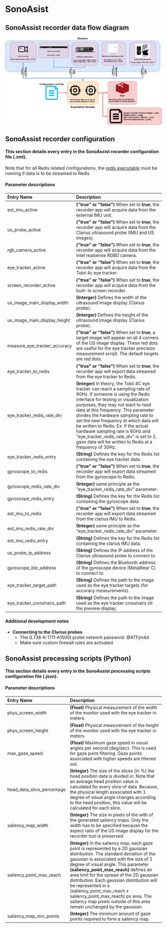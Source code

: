 # SonoAsist

## SonoAssist recorder data flow diagram
![](Media/data_flow.png)
<br>

## SonoAssist recorder configuration
#### This section details every entry in the SonoAssist recorder configuration file (.xml).
Note that for all Redis related configurations, the [redis executable](https://github.com/dmajkic/redis/downloads) must be running if data is to be streamed to Redis
#### Parameter descriptions
|Entry Name|Description|
|:--- |:---|
|ext_imu_active|**("true" or "false")** When set to **true**, the recorder app will acquire data from the external IMU unit.|
|us_probe_active|**("true" or "false")** When set to **true**, the recorder app will acquire data from the Clarius ultrasound probe (IMU and US images).|
|rgb_camera_active|**("true" or "false")** When set to **true**, the recorder app will acquire data from the Intel realsense RGBD camera.|
|eye_tracker_active|**("true" or "false")** When set to **true**, the recorder app will acquire data from the Tobii 4c eye tracker.|
|screen_recorder_active|**("true" or "false")** When set to **true**, the recorder app will acquire data from the built-in screen recorder.|
|us_image_main_display_width|**(Interger)** Defines the width of the ultrasound image display (Clarius probe).|
|us_image_main_display_height|**(Interger)** Defines the height of the ultrasound image display (Clarius probe).|
|measure_eye_tracker_accuracy|**("true" or "false")** When set to **true**, a target image will appear on all 4 corners of the US image display. These red dots are useful for the eye tracker precision measurement script. The default targets are red dots.| 
|eye_tracker_to_redis|**("true" or "false")** When set to **true**, the recorder app will export data streamed from the eye tracker to Redis.|
|eye_tracker_redis_rate_div|**(Integer)** In theory, the Tobii 4C eye tracker can reach a sampling rate of 90Hz. If someone is using the Redis interface for testing or visualization purposes, they may not want to read data at this frequency. This parameter divides the hardware sampling rate to set the new frequency at which data will be written to Redis. Ex: if the actual hardware sampling rate is 60Hz and "eye_tracker_redis_rate_div" is set to 2, gaze data will be written to Redis at a frequency of 30Hz.|
|eye_tracker_redis_entry|**(String)** Defines the key for the Redis list containing the eye tracker data.|
|gyroscope_to_redis |**("true" or "false")** When set to **true**, the recorder app will export data streamed from the gyroscope to Redis.|
|gyroscope_redis_rate_div|**(Integer)** same principle as the "eye_tracker_redis_rate_div" parameter.|
|gyroscope_redis_entry|**(String)** Defines the key for the Redis list containing the gyroscope data.|
|ext_imu_to_redis |**("true" or "false")** When set to **true**, the recorder app will export data streamed from the clarius IMU to Redis.|
|ext_imu_redis_rate_div|**(Integer)** same principle as the "eye_tracker_redis_rate_div" parameter.|
|ext_imu_redis_entry|**(String)** Defines the key for the Redis list containing the clarius IMU data.|
|us_probe_ip_address|**(String)** Defines the IP address of the Clarius ultrasound probe to connect to.|
|gyroscope_ble_address|**(String)** Defines the Bluetooth address of the gyroscope device (MetaWear C) to connect to.|
|eye_tracker_target_path|**(String)** Defines the path to the image used as the eye tracker targets (for accuracy measurements).|
|eye_tracker_crosshairs_path|**(String)** Defines the path to the image used as the eye tracker crosshairs int the preview display.|

#### Additional development notes 
+ **Connecting to the Clarius probes**
    + The (L738-K-1711-A1500) probe network password: @ATFjm4d
    + Make sure custom firewall rules are activated

## SonoAssist precessing scripts (Python)
#### This section details every entry in the SonoAssist processing scripts configuration file (.json).
#### Parameter descriptions
|Entry Name|Description|
|:--- |:---|
|phys_screen_width|**(Float)** Physical measurement of the width of the monitor used with the eye tracker in meters.|
|phys_screen_height|**(Float)** Physical measurement of the height of the monitor used with the eye tracker in meters.|
|max_gaze_speed|**(Float)** Maximum gaze speed in visual angles per second (deg/sec). This is used for gaze point filtering. Gaze points associated with higher speeds are filtered out.|
|head_data_slice_percentage|**(Integer)**  The size of the slices (in %) the head position data is divided in. Note that an average head position value is calculated for every slice of data. Because, the physical length associated with 1 degree of visual angle changes according to the head position, this value will be calculated for each slice.|
|saliency_map_width|**(Integer)** The size in pixels of the with of the generated saliency maps. Only the width has to be specified because the aspect ratio of the US image display for the recorder tool is preserved.|
|saliency_point_max_reach|**(Integer)** In the saliency map, each gaze point is represented by a 2D gaussian distribution. The standard deviation of the gaussian is associated with the size of 1 degree of visual angle. This parameter **(saliency_point_max_reach)** defines an area limit for the spread of the 2D gaussian distribution. Each gaussian distribution will be represented in a (saliency_point_max_reach x saliency_point_max_reach) px area. The saliency map pixels outside of this area remain unchanged by the gaussian.|
|saliency_map_min_points| **(Integer)** The minimum amount of gaze points required to form a saliency map.|